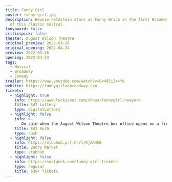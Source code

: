 ```yaml
---
title: Funny Girl
poster: funny-girl.jpg
description: Beanie Feldstein stars as Fanny Brice in the first Broadway revival
  of this classic musical.
tonyaward: false
criticspick: false
theater: August Wilson Theatre
original_preview: 2022-03-26
original_opening: 2022-04-24
preview: 2022-03-26
opening: 2022-04-24
tags: 
  - Musical
  - Broadway
  - Comedy
trailer: https://www.youtube.com/watch?v=Gx49liIr4Yo
website: https://funnygirlonbroadway.com
tickets:
  - highlight: true
    info: https://www.luckyseat.com/shows/funnygirl-newyork
    title: $47 Lottery
    type: digitalLottery
  - highlight: false
    info: >-
       On sale when the August Wilson Theatre box office opens on a first-come, first-served basis at 10 AM Monday-Saturday, 12 PM on Sunday. Cash or credit card. Limit 2 per person. Seat Locations determined at the discretion of the box office. Subject to availability.
    title: $42 Rush
    type: rush
  - highlight: false
    info: https://stubhub.prf.hn/l/KjAR4kB
    title: 2ndry Market
    type: stubhub
  - highlight: false
    info: https://seatgeek.com/funny-girl-tickets
    type: regular
    title: $39+ Tickets
---
```

